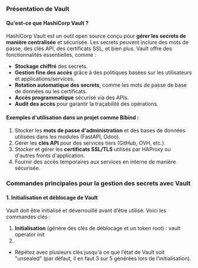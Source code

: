 ### **Présentation de Vault**
#### **Qu'est-ce que HashiCorp Vault ?**
HashiCorp Vault est un outil open source conçu pour **gérer les secrets de manière centralisée** et sécurisée. Les secrets peuvent inclure des mots de passe, des clés API, des certificats SSL, et bien plus. Vault offre des fonctionnalités essentielles, comme :
- **Stockage chiffré** des secrets.
- **Gestion fine des accès** grâce à des politiques basées sur les utilisateurs et applications/services.
- **Rotation automatique des secrets**, comme les mots de passe de base de données ou les certificats.
- **Accès programmatique** sécurisé via des APIs.
- **Audit des accès** pour garantir la traçabilité des opérations.

#### **Exemples d'utilisation dans un projet comme Bibind :**
1. Stocker les **mots de passe d'administration** et des bases de données utilisées dans les modules (FastAPI, Odoo).
2. Gérer les **clés API** pour des services tiers (GitHub, OVH, etc.).
3. Stocker et gérer les **certificats SSL/TLS** utilisés par HAProxy ou d'autres fronts d'application.
4. Fournir des accès temporaires aux services en interne de manière sécurisée.

### **Commandes principales pour la gestion des secrets avec Vault**
#### **1. Initialisation et déblocage de Vault**
Vault doit être initialisé et déverrouillé avant d’être utilisé. Voici les commandes clés :
1. **Initialisation** (génère des clés de déblocage et un token root) :
   vault operator init
2. 
- Répétez avec plusieurs clés jusqu'à ce que l’état de Vault soit "unsealed" (par défaut, il en faut 3 sur 5 générées lors de l'initialisation).